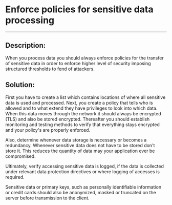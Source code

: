 # Enforce policies for sensitive data processing
-------

## Description:

When you process data you should always enforce policies for the transfer of sensitive data
in order to enforce higher level of security imposing structured thresholds to
fend of attackers.

## Solution:

First you have to create a list which contains locations of where all sensitive data is
used and processed. Next, you create a policy that tells who is allowed and to what extend
they have privileges to look into which data. When this data moves through the network it
should always be encrypted (TLS) and also be stored encrypted. Thereafter you should
establish monitoring and testing methods to verify that everything stays encrypted and
your policy's are properly enforced.

Also, determine whenever data storage is necessary or becomes a redundancy.
Whenever sensitive data does not have to be stored don't store it. This reduces the
quantity of data may your application ever be compromised.

Ultimately, verify accessing sensitive data is logged, if the data is collected under
relevant data protection directives or where logging of accesses is required.  

Sensitive data or primary keys, such as personally identifiable information or credit
cards should also be anonymized, masked or truncated on the server before transmission
to the client.
